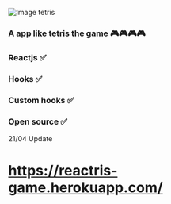 ![Image tetris](https://vice-images.vice.com/images/articles/meta/2016/05/18/tetris-the-movie-vgtrn-1463572363.png?resize=*:*&output-quality=75)

###  A app like tetris the game  🎮🎮🎮🎮

### Reactjs ✅

### Hooks ✅

### Custom hooks ✅

### Open source ✅

21/04 Update


# https://reactris-game.herokuapp.com/
